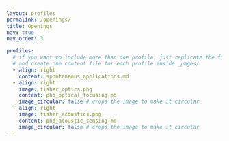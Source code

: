 ```yaml
---
layout: profiles
permalink: /openings/
title: Openings
nav: true
nav_order: 3

profiles:
  # if you want to include more than one profile, just replicate the following block
  # and create one content file for each profile inside _pages/
  - align: right
    content: spontaneous_applications.md
  - align: right
    image: fisher_optics.png
    content: phd_optical_focusing.md
    image_circular: false # crops the image to make it circular
  - align: right
    image: fisher_acoustics.png
    content: phd_acoustic_sensing.md
    image_circular: false # crops the image to make it circular
---
```

